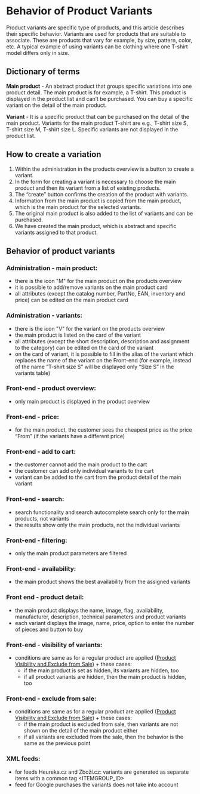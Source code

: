 # Behavior of Product Variants

Product variants are specific type of products, and this article describes their specific behavior.
Variants are used for products that are suitable to associate.
These are products that vary for example, by size, pattern, color, etc.
A typical example of using variants can be clothing where one T-shirt model differs only in size.

## Dictionary of terms

**Main product** - An abstract product that groups specific variations into one product detail.
The main product is for example, a T-shirt. This product is displayed in the product list and can’t be purchased.
You can buy a specific variant on the detail of the main product.

**Variant** - It is a specific product that can be purchased on the detail of the main product.
Variants for the main product T-shirt are e.g., T-shirt size S, T-shirt size M, T-shirt size L.
Specific variants are not displayed in the product list.

## How to create a variation

1. Within the administration in the products overview is a button to create a variant.
2. In the form for creating a variant is necessary to choose the main product and then its variant from a list of existing products.
3. The “create” button confirms the creation of the product with variants.
4. Information from the main product is copied from the main product, which is the main product for the selected variants.
5. The original main product is also added to the list of variants and can be purchased.
6. We have created the main product, which is abstract and specific variants assigned to that product.

## Behavior of product variants

### Administration - main product:

-   there is the icon "M" for the main product on the products overview
-   it is possible to add/remove variants on the main product card
-   all attributes (except the catalog number, PartNo, EAN, inventory and price) can be edited on the main product card

### Administration - variants:

-   there is the icon "V" for the variant on the products overview
-   the main product is listed on the card of the variant
-   all attributes (except the short description, description and assignment to the category) can be edited on the card of the variant
-   on the card of variant, it is possible to fill in the alias of the variant which replaces the name of the variant on the Front-end (for example, instead of the name “T-shirt size S” will be displayed only “Size S” in the variants table)

### Front-end - product overview:

-   only main product is displayed in the product overview

### Front-end - price:

-   for the main product, the customer sees the cheapest price as the price “From” (if the variants have a different price)

### Front-end - add to cart:

-   the customer cannot add the main product to the cart
-   the customer can add only individual variants to the cart
-   variant can be added to the cart from the product detail of the main variant

### Front-end - search:

-   search functionality and search autocomplete search only for the main products, not variants
-   the results show only the main products, not the individual variants

### Front-end - filtering:

-   only the main product parameters are filtered

### Front-end - availability:

-   the main product shows the best availability from the assigned variants

### Front end - product detail:

-   the main product displays the name, image, flag, availability, manufacturer, description, technical parameters and product variants
-   each variant displays the image, name, price, option to enter the number of pieces and button to buy

### Front-end - visibility of variants:

-   conditions are same as for a regular product are applied ([Product Visibility and Exclude from Sale](./product-visibility-and-exclude-from-sale.md)) + these cases:
    -   if the main product is set as hidden, its variants are hidden, too
    -   if all product variants are hidden, then the main product is hidden, too

### Front-end - exclude from sale:

-   conditions are same as for a regular product are applied ([Product Visibility and Exclude from Sale](./product-visibility-and-exclude-from-sale.md)) + these cases:
    -   if the main product is excluded from sale, then variants are not shown on the detail of the main product either
    -   if all variants are excluded from the sale, then the behavior is the same as the previous point

### XML feeds:

-   for feeds Heureka.cz and Zboží.cz: variants are generated as separate items with a common tag <ITEMGROUP_ID>
-   feed for Google purchases the variants does not take into account
